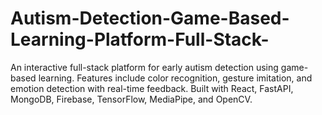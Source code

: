 # Autism-Detection-Game-Based-Learning-Platform-Full-Stack-
An interactive full-stack platform for early autism detection using game-based learning. Features include color recognition, gesture imitation, and emotion detection with real-time feedback. Built with React, FastAPI, MongoDB, Firebase, TensorFlow, MediaPipe, and OpenCV.

